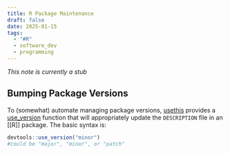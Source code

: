 ```yaml
---
title: R Package Maintenance
draft: false
date: 2025-01-15
tags:
  - "#R"
  - software_dev
  - programming
---
```

*This note is currently a stub*

## Bumping Package Versions

To (somewhat) automate managing package versions, [usethis](https://usethis.r-lib.org/) provides a [use_version](https://usethis.r-lib.org/reference/use_version.html?q=use%20version#null) function that will appropriately update the `DESCRIPTION` file in an [[R]] package. The basic syntax is:

```r
devtools::use_version("minor")
#could be "major", "minor", or "patch"
```